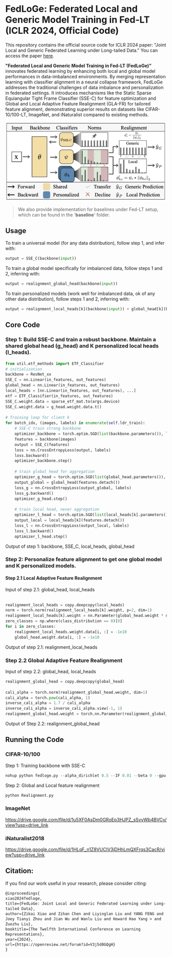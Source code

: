 # FedLoGe: Federated Local and Generic Model Training in Fed-LT (ICLR 2024, Official Code)


This repository contains the official source code for ICLR 2024 paper: "Joint Local and Generic Federated Learning under Long-tailed Data." You can access the paper [here](https://openreview.net/pdf?id=V3j5d0GQgH).

**"Federated Local and Generic Model Training in Fed-LT (FedLoGe)"** innovates federated learning by enhancing both local and global model performances in data-imbalanced environments. By merging representation learning with classifier alignment in a neural collapse framework, FedLoGe addresses the traditional challenges of data imbalance and personalization in federated settings. It introduces mechanisms like the Static Sparse Equiangular Tight Frame Classifier (SSE-C) for feature optimization and Global and Local Adaptive Feature Realignment (GLA-FR) for tailored feature alignment, demonstrating superior results on datasets like CIFAR-10/100-LT, ImageNet, and iNaturalist compared to existing methods.

![The framework of FedLoGe](Framework.png)



> We also provide implementation for baselines under Fed-LT setup, which can be found in the '**baseline**' folder.

## Usage

To train a universal model (for any data distribution), follow step 1, and infer with:

```python
output = SSE_C(backbone(input))
```
To train a global model specifically for imbalanced data, follow steps 1 and 2, inferring with:
```python
output = realignment_global_head(backbone(input))
```
To train personalized models (work well for imbalanced data, ok of any other data distribution), follow steps 1 and 2, inferring with:
```python
output = realignment_local_heads[k](backbone(input)) + global_head[k](backbone(input))
```

## Core Code

### Step 1: Build SSE-C and train a robust backbone. Maintain a shared global head (g_head) and K personalized local heads (l_heads).



```python
from util.etf_methods import ETF_Classifier
# initialization
backbone = ResNet_xx
SSE_C = nn.Linear(in_features, out_features)
global_head = nn.Linear(in_features, out_features)
local_heads = [nn.Linear(in_features, out_features), ...]
etf = ETF_Classifier(in_features, out_features)
SSE_C.weight.data = sparse_etf_mat.to(args.device)
SSE_C.weight.data = g_head.weight.data.t()

# Training loop for client k
for batch_idx, (images, labels) in enumerate(self.ldr_train):
    # SSE-C train strong backbone
    optimizer_backbone = torch.optim.SGD(list(backbone.parameters()), lr=self.args.lr, momentum=self.args.momentum) # only train backbone, froze the SSE-C
    features = backbone(images)
    output = SSE_C(features)
    loss = nn.CrossEntropyLoss(output, labels)
    loss.backward()
    optimizer_backbone.step()

    # train global head for aggregation
    optimizer_g_head = torch.optim.SGD(list(global_head.parameters()), lr=self.args.lr, momentum=self.args.momentum) # only train backbone, froze the SSE-C
    output_global = global_head(features.detach())
    loss_g = nn.CrossEntropyLoss(output_global, labels)
    loss_g.backward()
    optimizer_g_head.step()

    # train local head, never aggregation
    optimizer_l_head = torch.optim.SGD(list(local_heads[k].parameters()), lr=self.args.lr, momentum=self.args.momentum) # only train backbone, froze the SSE-C
    output_local = local_heads[k](features.detach())
    loss_l = nn.CrossEntropyLoss(output_local, labels)
    loss_l.backward()
    optimizer_l_head.step()
```
Output of step 1: backbone, SSE_C, local_heads, global_head

### Step 2: Personalize feature alignment to get one global model and K personalized models.

#### Step 2.1 Local Adaptive Feature Realignment
Input of step 2.1: global_head, local_heads
```python

realignment_local_heads = copy.deepcopy(local_heads)
norm = torch.norm(realignment_local_heads[k].weight, p=2, dim=1)
realignment_local_heads[k].weight = nn.Parameter(global_head.weight * norm.unsqueeze(1))
zero_classes = np.where(class_distribution == 0)[0]
for i in zero_classes:
    realignment_local_heads.weight.data[i, :] = -1e10
    global_head.weight.data[i, :] = -1e10
```
Output of step 2.1: realignment_local_heads


### Step 2.2 Global Adaptive Feature Realignment
Input of step 2.2: global_head, local_heads
```python
realignment_global_head = copy.deepcopy(global_head)

cali_alpha = torch.norm(realignment_global_head.weight, dim=1)
cali_alpha = torch.pow(cali_alpha, 1)
inverse_cali_alpha = 1.7 / cali_alpha
inverse_cali_alpha = inverse_cali_alpha.view(-1, 1)
realignment_global_head.weight = torch.nn.Parameter(realignment_global_head.weight * inverse_cali_alpha)
```
Output of Step 2.2: realignment_global_head


## Running the  Code

### CIFAR-10/100
Step 1: Training backbone with SSE-C

```python
nohup python fedloge.py --alpha_dirichlet 0.5 --IF 0.01 --beta 0 --gpu 0 --num_users 40 --frac 0.3 > sse_c.log 2>&1 &
```
Step 2: Global and Local feature realignment
```python
python Realignment.py
```

### ImageNet

https://drive.google.com/file/d/1u5XF0AsDm0GRoEp3HJPZ_sSvvWb4BVCv/view?usp=drive_link

### iNaturalist2018

https://drive.google.com/file/d/1HLqF_n1Z8VUCIV3jDHhLmQXFrqs3CacR/view?usp=drive_link


## Citation:

If you find our work useful in your research, please consider citing:

```
@inproceedings{
xiao2024fedloge,
title={FedLoGe: Joint Local and Generic Federated Learning under Long-tailed Data},
author={Zikai Xiao and Zihan Chen and Liyinglan Liu and YANG FENG and Joey Tianyi Zhou and Jian Wu and Wanlu Liu and Howard Hao Yang > and Zuozhu Liu},
booktitle={The Twelfth International Conference on Learning Representations},
year={2024},
url={https://openreview.net/forum?id=V3j5d0GQgH}
}
```

